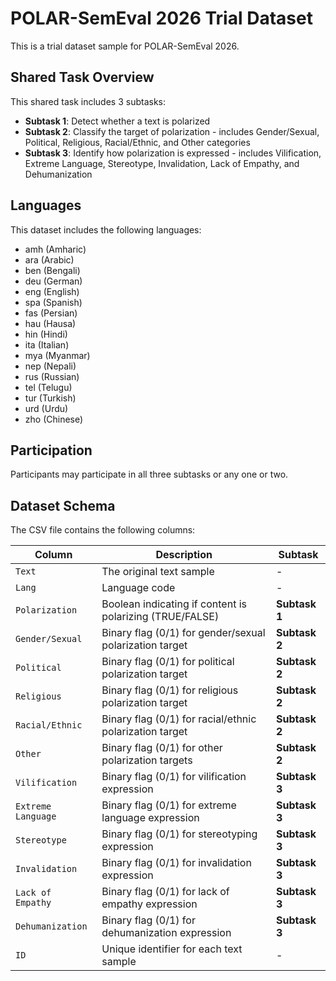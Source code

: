 # POLAR-SemEval 2026 Trial Dataset

This is a trial dataset sample for POLAR-SemEval 2026.

## Shared Task Overview

This shared task includes 3 subtasks:

- **Subtask 1**: Detect whether a text is polarized
- **Subtask 2**: Classify the target of polarization - includes Gender/Sexual, Political, Religious, Racial/Ethnic, and Other categories
- **Subtask 3**: Identify how polarization is expressed - includes Vilification, Extreme Language, Stereotype, Invalidation, Lack of Empathy, and Dehumanization

## Languages

This dataset includes the following languages:
- amh (Amharic)
- ara (Arabic)
- ben (Bengali)
- deu (German)
- eng (English)
- spa (Spanish)
- fas (Persian)
- hau (Hausa)
- hin (Hindi)
- ita (Italian)
- mya (Myanmar)
- nep (Nepali)
- rus (Russian)
- tel (Telugu)
- tur (Turkish)
- urd (Urdu)
- zho (Chinese)

## Participation

Participants may participate in all three subtasks or any one or two.

## Dataset Schema

The CSV file contains the following columns:

| Column | Description | Subtask |
|--------|-------------|------|
| `Text` | The original text sample | - |
| `Lang` | Language code | - |
| `Polarization` | Boolean indicating if content is polarizing (TRUE/FALSE) | **Subtask 1** |
| `Gender/Sexual` | Binary flag (0/1) for gender/sexual polarization target | **Subtask 2** |
| `Political` | Binary flag (0/1) for political polarization target | **Subtask 2** |
| `Religious` | Binary flag (0/1) for religious polarization target | **Subtask 2** |
| `Racial/Ethnic` | Binary flag (0/1) for racial/ethnic polarization target | **Subtask 2** |
| `Other` | Binary flag (0/1) for other polarization targets | **Subtask 2** |
| `Vilification` | Binary flag (0/1) for vilification expression | **Subtask 3** |
| `Extreme Language` | Binary flag (0/1) for extreme language expression | **Subtask 3** |
| `Stereotype` | Binary flag (0/1) for stereotyping expression | **Subtask 3** |
| `Invalidation` | Binary flag (0/1) for invalidation expression | **Subtask 3** |
| `Lack of Empathy` | Binary flag (0/1) for lack of empathy expression | **Subtask 3** |
| `Dehumanization` | Binary flag (0/1) for dehumanization expression | **Subtask 3** |
| `ID` | Unique identifier for each text sample | - |
